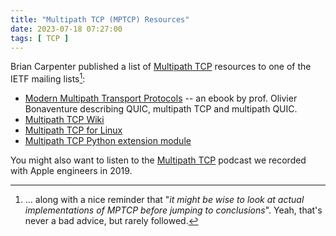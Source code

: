 ```yaml
---
title: "Multipath TCP (MPTCP) Resources"
date: 2023-07-18 07:27:00
tags: [ TCP ]
---
```

Brian Carpenter published a list of [Multipath TCP](https://en.wikipedia.org/wiki/Multipath_TCP) resources to one of the IETF mailing lists[^RM]:

* [Modern Multipath Transport Protocols](https://obonaventure.github.io/mmtp-book/) -- an ebook by prof. Olivier Bonaventure describing QUIC, multipath TCP and multipath QUIC.
* [Multipath TCP Wiki](https://github.com/multipath-tcp/mptcp_net-next/wiki)
* [Multipath TCP for Linux](https://www.mptcp.dev/)
* [Multipath TCP Python extension module](https://pypi.org/project/mptcplib/0.1.2/)

You might also want to listen to the [Multipath TCP](https://blog.ipspace.net/2019/03/multipath-tcp-on-software-gone-wild.html) podcast we recorded with Apple engineers in 2019.

[^RM]: ... along with a nice reminder that "_it might be wise to look at actual implementations of MPTCP before jumping to conclusions_". Yeah, that's never a bad advice, but rarely followed.